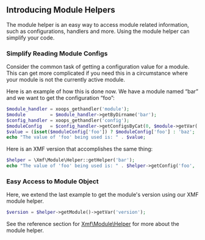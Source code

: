 ## Introducing Module Helpers

The module helper is an easy way to access module related information, such as configurations,
handlers and more. Using the module helper can simplify your code.

### Simplify Reading Module Configs
Consider the common task of getting a configuration value for a module. This can get more complicated
if you need this in a circumstance where your module is not the currently active module.

Here is an example of how this is done now. We have a module named “bar” and we want to get
the configuration “foo”:

```php
$module_handler = xoops_gethandler('module');
$module         = $module_handler->getByDirname('bar');
$config_handler = xoops_gethandler('config');
$moduleConfig   = $config_handler->getConfigsByCat(0, $module->getVar('mid'));
$value = (isset($moduleConfig['foo']) ? $moduleConfig['foo'] : 'baz';
echo "The value of 'foo' being used is: " . $value;
```

Here is an XMF version that accomplishes the same thing:

```php
$helper = \Xmf\Module\Helper::getHelper('bar');
echo "The value of 'foo' being used is: " . $helper->getConfig('foo', 'baz');
```

### Easy Access to Module Object

Here, we extend the last example to get the module's version using our XMF module helper.

```php
$version = $helper->getModule()->getVar('version');
```

See the reference section for [Xmf\Module\Helper](../module/helper.md) for more about the module helper.
